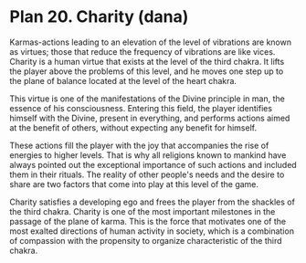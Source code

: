 # Plan 20. Charity (dana)

Karmas-actions leading to an elevation of the level of vibrations are known as virtues; those that reduce the frequency of vibrations are like vices. Charity is a human virtue that exists at the level of the third chakra. It lifts the player above the problems of this level, and he moves one step up to the plane of balance located at the level of the heart chakra.

This virtue is one of the manifestations of the Divine principle in man, the essence of his consciousness. Entering this field, the player identifies himself with the Divine, present in everything, and performs actions aimed at the benefit of others, without expecting any benefit for himself.

These actions fill the player with the joy that accompanies the rise of energies to higher levels. That is why all religions known to mankind have always pointed out the exceptional importance of such actions and included them in their rituals. The reality of other people's needs and the desire to share are two factors that come into play at this level of the game.

Charity satisfies a developing ego and frees the player from the shackles of the third chakra. Charity is one of the most important milestones in the passage of the plane of karma. This is the force that motivates one of the most exalted directions of human activity in society, which is a combination of compassion with the propensity to organize characteristic of the third chakra.
